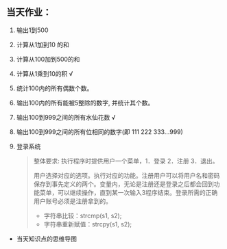 ## 当天作业：

1. 输出1到500

2. 计算从1加到10 的和

3. 计算从100加到500的和

4. 计算从1乘到10的积 √

5. 统计100内的所有偶数个数。

6. 输出100内的所有能被5整除的数字, 并统计其个数。

7. 输出100到999之间的所有水仙花数 √

8. 输出100到999之间的所有位相同的数字(即 111 222 333...999)

9. 登录系统

   > 整体要求: 执行程序时提供用户一个菜单，1．登录    2．注册     3．退出。
   >
   > 用户选择对应的选项。执行对应的功能。注册用户可以将用户名和密码保存到事先定义的两个。变量内，无论是注册还是登录之后都会回到功能菜单，可以继续操作，直到某一次输入3程序结束。登录所需的正确用户账号必须是注册拿到的。
   >
   > - 字符串比较：strcmp(s1, s2);
   > - 字符串重新赋值：strcpy(s1, s2); 



- 当天知识点的思维导图

  